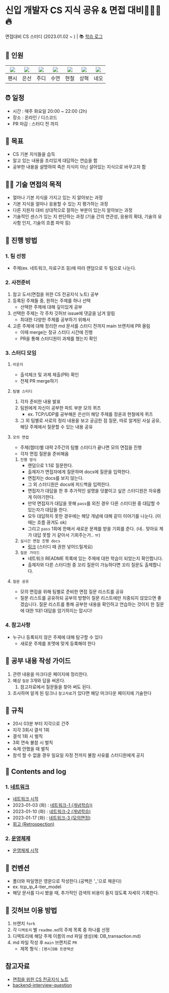 # 신입 개발자 CS 지식 공유 & 면접 대비👨🏻‍💻 🔥

면접대비 CS 스터디 (2023.01.02 ~ ) | 📚 [학습 로그](https://github.com/Fancy96/CS_Study/issues)

## 🦁 인원

|[![](https://github.com/Fancy96.png?size=80)](https://github.com/Fancy96)|[![](https://github.com/baekeunsun.png?size=80)](https://github.com/baekeunsun) |[![](https://github.com/ParkJungYoon.png?size=80)](https://github.com/ParkJungYoon) | [![](https://github.com/namtndus.png?size=80)](https://github.com/namtndus)|[![](https://github.com/BHC-Chicken.png?size=80)](https://github.com/BHC-Chicken)|[![](https://github.com/sanghyuk2.png?size=80)](https://github.com/sanghyuk2) |[![](https://github.com/jthugg.png?size=80)](https://github.com/jthugg)|
|:---:|:---:|:---:|:---:|:---:|:---:|:---:|
| 팬시 | 은선 | 주디 | 수연 | 현철 | 상혁 | 네오 | 

## ⏰ 일정

- 시간 : 매주 화요일 20:00 ~ 22:00 (2h)
- 장소 : 온라인 / 디스코드
- PR 마감 : 스터디 전 까지

## 🎯 목표

- CS 기본 지식들을 습득
- 알고 있는 내용을 조리있게 대답하는 연습을 함
- 공부한 내용을 설명하여 죽은 지식이 아닌 살아있는 지식으로 바꾸고자 함

## 👩‍💼 기술 면접의 목적

- 얼마나 기본 지식을 가지고 있는 지 알아보는 과정
- 기본 지식을 얼마나 응용할 수 있는 지 평가하는 과정
- 다른 지원자 대비 상대적으로 잘하는 부분이 있는지 알아보는 과정
- 기술적인 센스가 있는 지 판단하는 과정 (기술 간의 연관성, 응용의 확대, 기술의 유사함 인지, 기술의 흐름 파악 등)

## 📖 진행 방법

### 1. 팀 선정

- 주제(ex. 네트워크, 자료구조 등)에 따라 랜덤으로 두 팀으로 나눈다.

### 2. 사전준비

1. 참고 도서(면접을 위한 CS 전공지식 노트) 공부
2. 등록된 주제들 중, 원하는 주제를 하나 선택
    - 선택한 주제에 대해 깊이있게 공부
3. 선택한 주제는 각 주차 깃허브 issue에 댓글을 남겨 알림
    - 최대한 다양한 주제를 공부하기 위해서
4. 고른 주제에 대해 정리한 md 문서를 스터디 전까지 main 브랜치에 PR 올림
    - 이때 merge는 정규 스터디 시간에 진행
    - PR을 통해 스터디원이 과제를 했는지 확인

### 3. 스터디 모임

1. `라운지`
    - 출석체크 및 과제 제출(PR) 확인
    - 전체 PR merge하기

2. `팀별 스터디`
    1. 각자 준비한 내용 발표
    2. 팀원에게 자신이 공부한 파트 부분 모의 퀴즈
        - ex. TCP/UDP를 공부해온 은선이 해당 주제를 정윤과 현철에게 퀴즈
    3. 그 외 팀별로 서로의 정리 내용을 보고 궁금한 점 질문, 따로 알게된 사실 공유, 해당 주제에서 질문할 수 있는 내용 공유 

3. `모의 면접`
    - 주제(챕터)별 대략 2주간의 팀별 스터디가 끝나면 모의 면접을 진행
    - 각자 면접 질문을 준비해옴
    1. `진행 방식`
        - 랜덤으로 1:1로 질문한다.
        - 출제자가 면접자에게 질문하며 docs에 질문을 입력한다.
        - 면접자는 docs를 보지 않는다.
        - 그 외 스터디원은 docs에 피드백을 입력한다.
        - 면접자가 대답을 한 후 추가적인 설명을 덧붙이고 싶은 스터디원은 자유롭게 이야기한다.
        - 만약 면접자가 대답을 못해 `pass`를 외친 경우 다른 스터디원 중 대답할 수 있는자가 대답을 한다. 
        - 모두 대답하지 못한 경우에는 해당 개념에 대해 같이 이야기를 나눈다. (이때는 흐름 끊겨도 ok)
        - 그리고 `pass` 1회에 한해서 새로운 문제를 받을 기회를 준다. (네.. 맞아요 제가 대답 못할 거 같아서 기회주는거.. ㅠ)
    2. `실시간 면접 진행 docs`
        - [링크](https://docs.google.com/document/d/1QnsMgR9M0c91QetYJPhUuUABAFgMVCrpuYvNV04bXjQ/edit#heading=h.oct5jj1nxa8o) (스터디 때 권한 넣어드릴게요)
    3. `질문 가이드`
        - 네트워크 README 목록에 있는 주제에 대한 학습이 되었는지 확인합니다.
        - 출제자와 다른 스터디원 중 꼬리 질문이 가능하다면 꼬리 질문도 출제합니다.

4. `질문 공유`
    - 모의 면접을 위해 팀별로 준비한 면접 질문 리스트를 공유
    - 질문 리스트를 공유하되 공부의 방향이 질문 리스트에만 치중되지 않았으면 좋겠습니다. 질문 리스트를 통해 공부한 내용을 확인하고 연습하는 것이지 한 질문에 대한 1대1 대답을 암기하지는 맙시다!

### 4. 참고사항

- 누구나 등록되지 않은 주제에 대해 탐구할 수 있다
    - 새로운 주제를 포맷에 맞게 등록해야 한다

## 📝 공부 내용 작성 가이드

1. 관련 내용을 마크다운 페이지에 정리한다.
2. 예상 `질문` 3개와 답을 써온다.
    1. 참고자료에서 질문들을 찾아 써도 된다.
3. 조사하며 알게 된 링크나 `참고자료`가 있다면 해당 마크다운 페이지에 기술한다

## 🤙 규칙

- 20시 03분 부터 지각으로 간주
- 지각 3회시 결석 1회
- 결석 1회 시 벌칙
- 3회 연속 불참 시 벌칙
- 숙제 안했을 때 벌칙
- 참석 할 수 없을 경우 일요일 자정 전까지 불참 사유를 스터디원에게 공지

## 📄 Contents and log

### 1. [네트워크](Network/README.md)
- [네트워크 시작](https://github.com/Fancy96/CS_Study/issues/2)
- 2023-01-03 (화) : [네트워크-1 (개념학습))](https://github.com/Fancy96/CS_Study/issues/3)
- 2023-01-10 (화) : [네트워크-2 (개념학습)](https://github.com/Fancy96/CS_Study/issues/14)
- 2023-01-17 (화) : [네트워크-3 (모의면접)](https://github.com/Fancy96/CS_Study/issues/21)
- [회고 (Retrospection)](https://github.com/Fancy96/CS_Study/issues/22)

### 2. [운영체제](OS/README.md)
- [운영체제 시작](https://github.com/Fancy96/CS_Study/issues/23)


## 👐 컨벤션

- 폴더와 파일명은 영문으로 작성한다.(공백은 '_'으로 채운다)
- ex. tcp_ip_4-tier_model
- 해당 문서를 다시 봤을 때, 추가적인 검색의 비용이 들지 않도록 자세히 기록한다.

## 🖤 깃허브 이용 방법

1. 브랜치 `fork`
2. 각 `디렉토리` 별 `readme.md`의 주제 목록 중 하나를 선정
3. 디렉토리에 해당 주제 이름의 md 파일 생성(예: DB_transaction.md)
4. md 파일 작성 후 `main` 브랜치로 `PR`
    - 제목 형식 : `[팬시]DB 트랜잭션`

## 참고자료

- [면접을 위한 CS 전공지식 노트](https://product.kyobobook.co.kr/detail/S000001834833)
- [backend-interview-question](https://github.com/ksundong/backend-interview-question)
